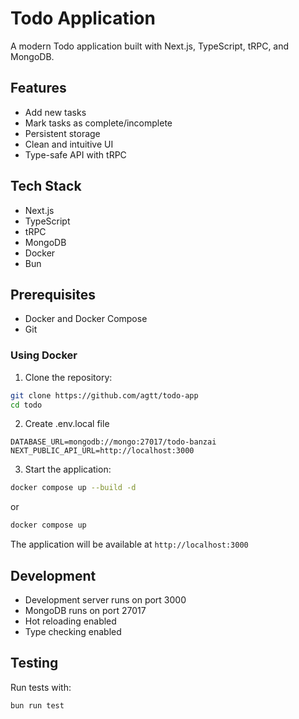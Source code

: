 # Todo Application

A modern Todo application built with Next.js, TypeScript, tRPC, and MongoDB.

## Features

- Add new tasks
- Mark tasks as complete/incomplete
- Persistent storage
- Clean and intuitive UI
- Type-safe API with tRPC

## Tech Stack

- Next.js
- TypeScript
- tRPC
- MongoDB
- Docker
- Bun

## Prerequisites

- Docker and Docker Compose
- Git

### Using Docker

1. Clone the repository:

```bash
git clone https://github.com/agtt/todo-app
cd todo
```

2. Create .env.local file

```
DATABASE_URL=mongodb://mongo:27017/todo-banzai
NEXT_PUBLIC_API_URL=http://localhost:3000
```

3. Start the application:

```bash
docker compose up --build -d
```

or

```bash
docker compose up
```

The application will be available at `http://localhost:3000`

## Development

- Development server runs on port 3000
- MongoDB runs on port 27017
- Hot reloading enabled
- Type checking enabled

## Testing

Run tests with:

```bash
bun run test
```
